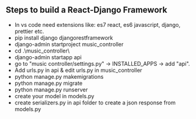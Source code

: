 ## Steps to build a React-Django Framework

* In vs code need extensions like: es7 react, es6 javascript, django, prettier etc.
* pip install django djangorestframework
* django-admin startproject music_controller
* cd .\music_controller\
* django-admin startapp api
* go to "music controller/settings.py" -> INSTALLED_APPS -> add "api".
* Add urls.py in api & edit urls.py in music_controller
* python manage.py makemigrations
* python manage.py migrate
* python manage.py runserver
* create your model in models.py
* create serializers.py in api folder to create a json response from models.py
